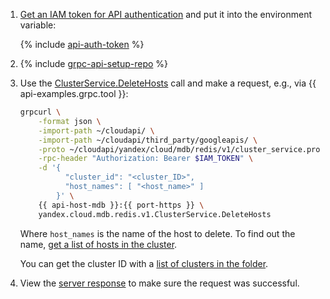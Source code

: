 1. [Get an IAM token for API authentication](../../../../managed-redis/api-ref/authentication.md) and put it into the environment variable:

    {% include [api-auth-token](../../api-auth-token.md) %}

1. {% include [grpc-api-setup-repo](../../grpc-api-setup-repo.md) %}

1. Use the [ClusterService.DeleteHosts](../../../../managed-redis/api-ref/grpc/Cluster/deleteHosts.md) call and make a request, e.g., via {{ api-examples.grpc.tool }}:

    ```bash
    grpcurl \
        -format json \
        -import-path ~/cloudapi/ \
        -import-path ~/cloudapi/third_party/googleapis/ \
        -proto ~/cloudapi/yandex/cloud/mdb/redis/v1/cluster_service.proto \
        -rpc-header "Authorization: Bearer $IAM_TOKEN" \
        -d '{
              "cluster_id": "<cluster_ID>",
              "host_names": [ "<host_name>" ]
            }' \
        {{ api-host-mdb }}:{{ port-https }} \
        yandex.cloud.mdb.redis.v1.ClusterService.DeleteHosts
    ```

    Where `host_names` is the name of the host to delete. To find out the name, [get a list of hosts in the cluster](../../../../managed-redis/operations/hosts.md#list).

    You can get the cluster ID with a [list of clusters in the folder](../../../../managed-redis/operations/cluster-list.md#list-clusters).

1. View the [server response](../../../../managed-redis/api-ref/grpc/Cluster/deleteHosts.md#yandex.cloud.operation.Operation) to make sure the request was successful.
